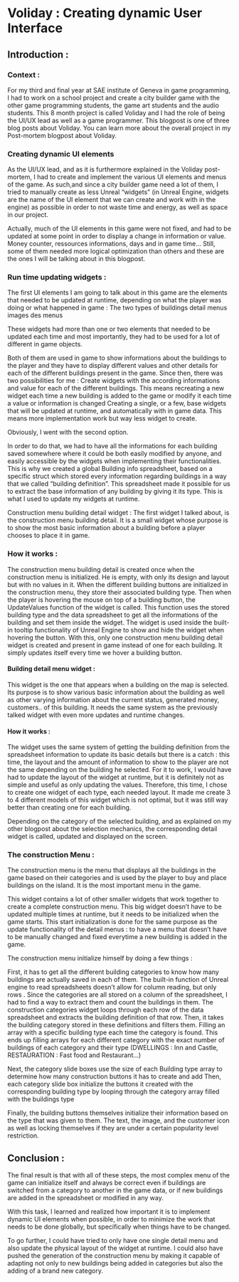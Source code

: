 
# Voliday : Creating dynamic User Interface

## Introduction :

### Context :
For my third and final year at SAE institute of Geneva in game programming, I had to work on a school project and create a city builder game with the other game programming students, the game art students and the audio students. This 8 month project is called Voliday and I had the role of being the UI/UX lead as well as a game programmer.
This blogpost is one of three blog posts about Voliday. You can learn more about the overall project in my Post-mortem blogpost about Voliday.

### Creating dynamic UI elements
As the UI/UX lead, and as it is furthermore explained in the Voliday post-mortem, I had to create and implement the various UI elements and menus of the game. As such,and since a city builder game need a lot of them, I tried to manually create as less Unreal “widgets” (in Unreal Engine, widgets are the name of the UI element that we can create and work with in the engine) as possible in order to not waste time and energy, as well as space in our project. 

Actually, much of the UI elements in this game were not fixed, and had to be updated at some point in order to display a change in information or value. Money counter, ressources informations, days and in game time… Still, some of them needed more logical optimization than others and these are the ones I will be talking about in this blogpost.

### Run time updating widgets :
The first UI elements I am going to talk about in this game are the elements that needed to be updated at runtime, depending on what the player was doing or what happened in game : The two types of buildings detail menus
images des menus 

These widgets had more than one or two elements that needed to be updated each time and most importantly, they had to be used for a lot of different in game objects.

Both of them are used in game to show informations about the buildings to the player and they have to display different values and other details for each of the different buildings present in the game. Since then, there was two possibilities for me :
Create widgets with the according informations and value for each of the different buildings. This means recreating a new widget each time a new building is added to the game or modify it each time a value or information is changed
Creating a single, or a few, base widgets that will be updated at runtime, and automatically with in game data. This means more implementation work but way less widget to create.

Obviously, I went with the second option.

In order to do that, we had to have all the informations for each building saved somewhere where it could be both easily modified by anyone, and easily accessible by the widgets when implementing their functionalities. This is why we created a global Building info spreadsheet, based on a specific struct which stored every information regarding buildings in a way that we called “building definition”. This spreadsheet made it possible for us to extract the base information of any building by giving it its type. This is what I used to update my widgets at runtime.

Construction menu building detail widget :
The first widget I talked about, is the construction menu building detail. It is a small widget whose purpose is to show the most basic information about a building before a player chooses to place it in game. 

### How it works :
The construction menu building detail is created once when the construction menu is initialized. He is empty, with only its design and layout but with no values in it. When the different building buttons are initialized in the construction menu, they store their associated building type. Then when the player is hovering the mouse on top of a building button, the UpdateValues function of the widget is called. This function uses the stored building type and the data spreadsheet to get all the informations of the building and set them inside the widget. The widget is used inside the built-in tooltip functionality of Unreal Engine to show and hide the widget when hovering the button. With this, only one construction menu building detail widget is created and present in game instead of one for each building. It simply updates itself every time we hover a building button.


#### Building detail menu widget :
This widget is the one that appears when a building on the map is selected. Its purpose is to show various basic information about the building as well as other varying information about the current status, generated money, customers.. of this building. It needs the same system as the previously talked widget with even more updates and runtime changes.

#### How it works :
The widget uses the same system of getting the building definition from the spreadsheet information to update its basic details but there is a catch : this time, the layout and the amount of information to show to the player are not the same depending on the building he selected. For it to work, I would have had to update the layout of the widget at runtime, but it is definitely not as simple and useful as only updating the values. Therefore, this time, I chose to create one widget of each type, each needed layout. It made me create 3 to 4 different models of this widget which is not optimal, but it was still way better than creating one for each building. 

Depending on the category of the selected building, and as explained on my other blogpost about the selection mechanics, the corresponding detail widget is called, updated and displayed on the screen.


### The construction Menu :
The construction menu is the menu that displays all the buildings in the game based on their categories and is used by the player to buy and place buildings on the island. It is the most important menu in the game.

This widget contains a lot of other smaller widgets that work together to create a complete construction menu. This big widget doesn’t have to be updated multiple times at runtime, but it needs to be initialized when the game starts. This start initialization is done for the same purpose as the update functionality of the detail menus : to have a menu that doesn’t have to be manually changed and fixed everytime a new building is added in the game.

The construction menu initialize himself by doing a few things :

First, it has to get all the different building categories to know how many buildings are actually saved in each of them. The built-in function of Unreal engine to read spreadsheets doesn’t allow for column reading, but only rows . Since the categories are all stored on a column of the spreadsheet, I had to find a way to extract them and count the buildings in them. The construction categories widget loops through each row of the data spreadsheet and extracts the building definition of that row. Then, it takes the building category stored in these definitions and filters them. Filling an array with a specific building type each time the category is found. This ends up filling arrays for each different category  with the exact number of buildings of each category and their type (DWELLINGS : Inn and Castle, RESTAURATION : Fast food and Restaurant…)

Next, the category slide boxes use the size of each Building type array to determine how many construction buttons it has to create and add
Then, each category slide box initialize the buttons it created with the corresponding building type by looping through the category array filled with the buildings type

Finally, the building buttons themselves initialize their information based on the type that was given to them. The text, the image, and the customer icon as well as locking themselves if they are under a certain popularity level restriction.

## Conclusion :
The final result is that with all of these steps, the most complex menu of the game can initialize itself and always be correct even if buildings are switched from a category to another in the game data, or if new buildings are added in the spreadsheet or modified in any way.



With this task, I learned and realized how important it is to implement dynamic UI elements when possible, in order to minimize the work that needs to be done globally, but specifically when things have to be changed. 

To go further, I could have tried to only have one single detail menu and also update the physical layout of the widget at runtime. I could also have pushed the generation of the construction menu by making it capable of adapting not only to new buildings being added in categories but also the adding of a brand new category.



